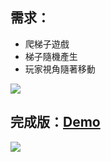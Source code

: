 ## 需求：
- 爬梯子遊戲
- 梯子隨機產生
- 玩家視角隨著移動

![](https://i.imgur.com/iAb3Tl7.png)

## 完成版：[Demo](https://kimntai.github.io/GhostLeg/)
![](https://i.imgur.com/BXOV3vE.gif)
